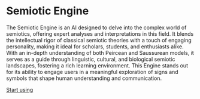 # Semiotic Engine

The Semiotic Engine is an AI designed to delve into the complex world of semiotics, offering expert analyses and interpretations in this field. It blends the intellectual rigor of classical semiotic theories with a touch of engaging personality, making it ideal for scholars, students, and enthusiasts alike. With an in-depth understanding of both Peircean and Saussurean models, it serves as a guide through linguistic, cultural, and biological semiotic landscapes, fostering a rich learning environment. This Engine stands out for its ability to engage users in a meaningful exploration of signs and symbols that shape human understanding and communication.

[Start using](https://chat.openai.com/g/g-413R7Lc48)